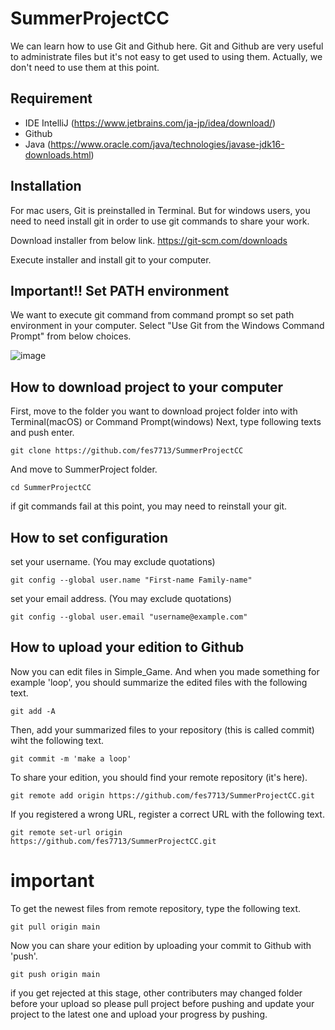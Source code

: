 # SummerProjectCC


We can learn how to use Git and Github here.
Git and Github are very useful to administrate files but it's not easy to get used to using them.
Actually, we don't need to use them at this point.

## Requirement
* IDE IntelliJ (https://www.jetbrains.com/ja-jp/idea/download/)
* Github
* Java (https://www.oracle.com/java/technologies/javase-jdk16-downloads.html)


## Installation
For mac users, Git is preinstalled in Terminal. But for windows users, you need to need install git in order to use git commands to share your work.

Download installer from below link.
https://git-scm.com/downloads



Execute installer and install git to your computer.

## Important!! Set PATH environment
We want to execute git command from command prompt so set path environment in your computer. Select "Use Git from the Windows Command Prompt" from below choices.

![image](https://user-images.githubusercontent.com/71058334/116184288-6ea2f280-a75a-11eb-813f-1520f797e616.png)


## How to download project to your computer
First, move to the folder you want to download project folder into with Terminal(macOS) or Command Prompt(windows)
Next, type following texts and push enter.

```
git clone https://github.com/fes7713/SummerProjectCC
```
And move to SummerProject folder.
```
cd SummerProjectCC
```
if git commands fail at this point, you may need to reinstall your git.

## How to set configuration
set your username. (You may exclude quotations)
```
git config --global user.name "First-name Family-name"
```
set your email address. (You may exclude quotations)
```
git config --global user.email "username@example.com"
```

## How to upload your edition to Github
Now you can edit files in Simple_Game. And when you made something for example 'loop', you should summarize the edited files with the following text.
```
git add -A
```

Then, add your summarized files to your repository (this is called commit) wiht the following text.
```
git commit -m 'make a loop'
```

To share your edition, you should find your remote repository (it's here).
```
git remote add origin https://github.com/fes7713/SummerProjectCC.git
```

If you registered a wrong URL, register a correct URL with the following text.
```
git remote set-url origin https://github.com/fes7713/SummerProjectCC.git
```

# important
To get the newest files from remote repository, type the following text.
```
git pull origin main
```

Now you can share your edition by uploading your commit to Github with 'push'.
```
git push origin main
```
if you get rejected at this stage, other contributers may changed folder before your upload so please pull project before pushing and update your project to the latest one
and upload your progress by pushing.
